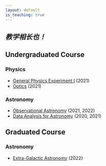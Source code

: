 ```yaml
---
layout: default
is_teaching: true
---
```


## ***教学相长也！***

## Undergraduated Course

### Physics
- [General Physics Experiment I]() (2021)
- [Optics](https://github.com/fengshuai0210/Course_Optics/blob/main/README.md) (2021)

### Astronomy
- [Observational Astronomy]() (2021, 2022)
- [Data Analysis for Astronomy]() (2020, 2021)

## Graduated Course

### Astronomy
- [Extra-Galactic Astronomy]() (2022)

